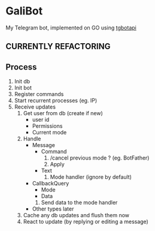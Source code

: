 # GaliBot

My Telegram bot, implemented on GO using [tgbotapi](https://pkg.go.dev/github.com/go-telegram-bot-api/telegram-bot-api/v5)

## CURRENTLY REFACTORING

<!-- TODO: Usage -->

## Process

1. Init db
1. Init bot
1. Register commands
1. Start recurrent processes (eg. IP)
1. Receive updates
    1. Get user from db (create if new)
        * user id
        * Permissions
        * Current mode
    1. Handle
        * Message
            * Command
                1. /cancel previous mode ? (eg. BotFather)
                1. Apply
            * Text
                1. Mode handler (ignore by default)
        * CallbackQuery
            * Mode
            * Data
            1. Send data to the mode handler
        * Other types later
    1. Cache any db updates and flush them now
    1. React to update (by replying or editing a message)
